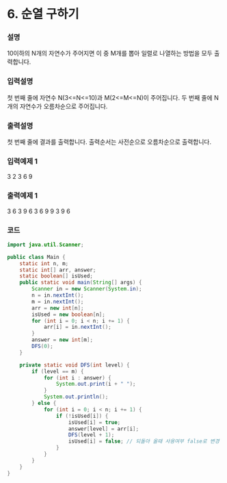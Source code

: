 # 6. 순열 구하기

### 설명
10이하의 N개의 자연수가 주어지면 이 중 M개를 뽑아 일렬로 나열하는 방법을 모두 출력합니다.

### 입력설명
첫 번째 줄에 자연수 N(3<=N<=10)과 M(2<=M<=N)이 주어집니다.
두 번째 줄에 N개의 자연수가 오름차순으로 주어집니다.

### 출력설명
첫 번째 줄에 결과를 출력합니다.
출력순서는 사전순으로 오름차순으로 출력합니다.

### 입력예제 1
3 2
3 6 9

### 출력예제 1
3 6
3 9
6 3
6 9
9 3
9 6

### 코드
```java
import java.util.Scanner;

public class Main {
    static int n, m;
    static int[] arr, answer;
    static boolean[] isUsed;
    public static void main(String[] args) {
        Scanner in = new Scanner(System.in);
        n = in.nextInt();
        m = in.nextInt();
        arr = new int[n];
        isUsed = new boolean[n];
        for (int i = 0; i < n; i += 1) {
            arr[i] = in.nextInt();
        }
        answer = new int[m];
        DFS(0);
    }

    private static void DFS(int level) {
        if (level == m) {
            for (int i : answer) {
                System.out.print(i + " ");
            }
            System.out.println();
        } else {
            for (int i = 0; i < n; i += 1) {
                if (!isUsed[i]) {
                    isUsed[i] = true;
                    answer[level] = arr[i];
                    DFS(level + 1);
                    isUsed[i] = false; // 되돌아 올때 사용여부 false로 변경
                }
            }
        }
    }
}
```